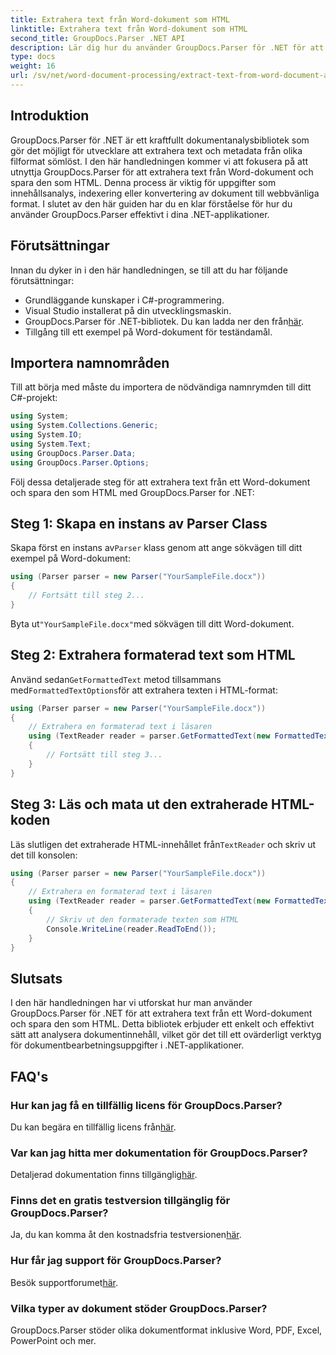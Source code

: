 ```yaml
---
title: Extrahera text från Word-dokument som HTML
linktitle: Extrahera text från Word-dokument som HTML
second_title: GroupDocs.Parser .NET API
description: Lär dig hur du använder GroupDocs.Parser för .NET för att extrahera text från Word-dokument och spara den som HTML. Steg-för-steg handledning med kodexempel.
type: docs
weight: 16
url: /sv/net/word-document-processing/extract-text-from-word-document-as-html/
---
```

## Introduktion
GroupDocs.Parser för .NET är ett kraftfullt dokumentanalysbibliotek som gör det möjligt för utvecklare att extrahera text och metadata från olika filformat sömlöst. I den här handledningen kommer vi att fokusera på att utnyttja GroupDocs.Parser för att extrahera text från Word-dokument och spara den som HTML. Denna process är viktig för uppgifter som innehållsanalys, indexering eller konvertering av dokument till webbvänliga format. I slutet av den här guiden har du en klar förståelse för hur du använder GroupDocs.Parser effektivt i dina .NET-applikationer.
## Förutsättningar
Innan du dyker in i den här handledningen, se till att du har följande förutsättningar:
- Grundläggande kunskaper i C#-programmering.
- Visual Studio installerat på din utvecklingsmaskin.
-  GroupDocs.Parser för .NET-bibliotek. Du kan ladda ner den från[här](https://releases.groupdocs.com/parser/net/).
- Tillgång till ett exempel på Word-dokument för teständamål.
## Importera namnområden
Till att börja med måste du importera de nödvändiga namnrymden till ditt C#-projekt:
```csharp
using System;
using System.Collections.Generic;
using System.IO;
using System.Text;
using GroupDocs.Parser.Data;
using GroupDocs.Parser.Options;
```
Följ dessa detaljerade steg för att extrahera text från ett Word-dokument och spara den som HTML med GroupDocs.Parser for .NET:
## Steg 1: Skapa en instans av Parser Class
 Skapa först en instans av`Parser` klass genom att ange sökvägen till ditt exempel på Word-dokument:
```csharp
using (Parser parser = new Parser("YourSampleFile.docx"))
{
    // Fortsätt till steg 2...
}
```
 Byta ut`"YourSampleFile.docx"`med sökvägen till ditt Word-dokument.
## Steg 2: Extrahera formaterad text som HTML
 Använd sedan`GetFormattedText` metod tillsammans med`FormattedTextOptions`för att extrahera texten i HTML-format:
```csharp
using (Parser parser = new Parser("YourSampleFile.docx"))
{
    // Extrahera en formaterad text i läsaren
    using (TextReader reader = parser.GetFormattedText(new FormattedTextOptions(FormattedTextMode.Html)))
    {
        // Fortsätt till steg 3...
    }
}
```
## Steg 3: Läs och mata ut den extraherade HTML-koden
 Läs slutligen det extraherade HTML-innehållet från`TextReader` och skriv ut det till konsolen:
```csharp
using (Parser parser = new Parser("YourSampleFile.docx"))
{
    // Extrahera en formaterad text i läsaren
    using (TextReader reader = parser.GetFormattedText(new FormattedTextOptions(FormattedTextMode.Html)))
    {
        // Skriv ut den formaterade texten som HTML
        Console.WriteLine(reader.ReadToEnd());
    }
}
```
## Slutsats
I den här handledningen har vi utforskat hur man använder GroupDocs.Parser för .NET för att extrahera text från ett Word-dokument och spara den som HTML. Detta bibliotek erbjuder ett enkelt och effektivt sätt att analysera dokumentinnehåll, vilket gör det till ett ovärderligt verktyg för dokumentbearbetningsuppgifter i .NET-applikationer.

## FAQ's
### Hur kan jag få en tillfällig licens för GroupDocs.Parser?
 Du kan begära en tillfällig licens från[här](https://purchase.groupdocs.com/temporary-license/).
### Var kan jag hitta mer dokumentation för GroupDocs.Parser?
 Detaljerad dokumentation finns tillgänglig[här](https://reference.groupdocs.com/parser/net/).
### Finns det en gratis testversion tillgänglig för GroupDocs.Parser?
 Ja, du kan komma åt den kostnadsfria testversionen[här](https://releases.groupdocs.com/).
### Hur får jag support för GroupDocs.Parser?
 Besök supportforumet[här](https://forum.groupdocs.com/c/parser/17).
### Vilka typer av dokument stöder GroupDocs.Parser?
GroupDocs.Parser stöder olika dokumentformat inklusive Word, PDF, Excel, PowerPoint och mer.